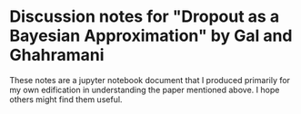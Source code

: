 # Discussion notes for "Dropout as a Bayesian Approximation" by Gal and Ghahramani
These notes are a jupyter notebook document that I produced primarily for my own edification in understanding the paper mentioned above.  I hope others might find them useful.
